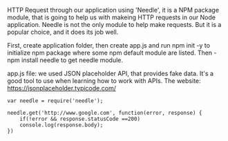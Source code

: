 HTTP Request through our application using 'Needle', it is a  NPM package module, that is going to help us with makeing HTTP requests in our Node application. 
    Needle is not the only module to help make requests. But it is a popular choice, and it does its job well. 

First, create application folder, then create app.js and run npm init -y  to initialize npm package where some npm default module are listed. 
Then - npm install needle to get needle module. 

app.js file: we used JSON placeholder API, that provides fake data. It's a good tool to use when learning how to work with APIs. 
The website: https://jsonplaceholder.typicode.com/

    var needle = require('needle');

    needle.get('http://www.google.com', function(error, response) {
        if(!error && response.statusCode ==200)
        console.log(response.body);
    })